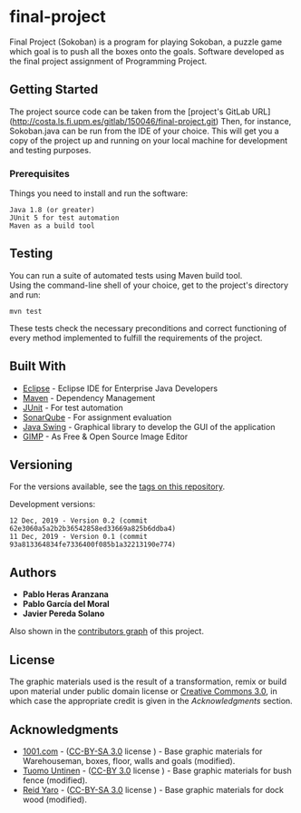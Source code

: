 # final-project

Final Project (Sokoban) is a program for playing Sokoban, a puzzle game which goal is to push all the boxes onto the goals. Software developed as the final project assignment of Programming Project.

## Getting Started

The project source code can be taken from the [project's GitLab URL] (http://costa.ls.fi.upm.es/gitlab/150046/final-project.git) 
Then, for instance, Sokoban.java can be run from the IDE of your choice.
This will get you a copy of the project up and running on your local machine for development and testing purposes.

### Prerequisites

Things you need to install and run the software:

```
Java 1.8 (or greater)
JUnit 5 for test automation
Maven as a build tool
```

## Testing

You can run a suite of automated tests using Maven build tool.<br/> 
Using the command-line shell of your choice, get to the project's directory and run:

	mvn test
These tests check the necessary preconditions and correct functioning of every method implemented to fulfill the requirements of the project.

## Built With

* [Eclipse](https://www.eclipse.org/downloads/packages/release/2019-12/r/eclipse-ide-enterprise-java-developers) - Eclipse IDE for Enterprise Java Developers
* [Maven](https://maven.apache.org/) - Dependency Management
* [JUnit](https://junit.org/junit5/) - For test automation
* [SonarQube](http://costa.ls.fi.upm.es:9000/sonar) - For assignment evaluation
* [Java Swing](https://docs.oracle.com/javase/tutorial/uiswing/) - Graphical library to develop the GUI of the application
* [GIMP](https://www.gimp.org) - As Free & Open Source Image Editor

## Versioning

For the versions available, see the [tags on this repository](http://costa.ls.fi.upm.es/gitlab/150046/final-project/tags). 

Development versions:
```
12 Dec, 2019 - Version 0.2 (commit 62e3060a5a2b2b36542858ed33669a825b6ddba4)
11 Dec, 2019 - Version 0.1 (commit 93a813364834fe7336400f085b1a32213190e774)
```

## Authors

* **Pablo Heras Aranzana**
* **Pablo García del Moral**
* **Javier Pereda Solano**

Also shown in the [contributors graph](http://costa.ls.fi.upm.es/gitlab/150046/final-project/graphs/master) of this project.

## License

The graphic materials used is the result of a transformation, remix or build upon material under public domain license or [Creative Commons 3.0](https://creativecommons.org/licenses), in which case the appropriate credit is given in the *Acknowledgments* section. 

## Acknowledgments

* [1001.com](https://opengameart.org/users/1001com) - ([CC-BY-SA 3.0](https://creativecommons.org/licenses/by-sa/3.0/) license ) - Base graphic materials for Warehouseman, boxes, floor, walls and goals \(modified\).
* [Tuomo Untinen](https://tuomount.kapsi.fi/contact.html) - ([CC-BY 3.0](https://creativecommons.org/licenses/by/3.0/) license ) - Base graphic materials for bush fence \(modified\).
* [Reid Yaro](http://evolonline.org/) - ([CC-BY-SA 3.0](https://creativecommons.org/licenses/by-sa/3.0/) license ) - Base graphic materials for dock wood \(modified\).